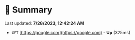 # 📖 Summary
Last updated: **7/28/2023, 12:42:24 AM**

- `GET` [https://google.com](https://google.com) - **Up** (325ms)
